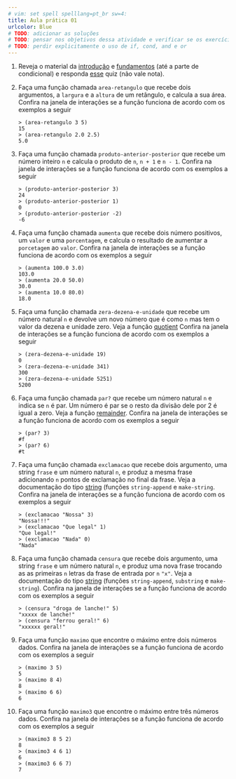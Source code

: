 ```yaml
---
# vim: set spell spelllang=pt_br sw=4:
title: Aula prática 01
urlcolor: Blue
# TODO: adicionar as soluções
# TODO: pensar nos objetivos dessa atividade e verificar se os exercícios são adequados
# TODO: perdir explicitamente o uso de if, cond, and e or
---
```


1) Reveja o material da [introdução](https://malbarbo.pro.br/arquivos/2023/11917/01-introducao-notas-de-aula.pdf) e [fundamentos](https://malbarbo.pro.br/arquivos/2023/11917/02-fundamentos-notas-de-aula.pdf) (até a parte de condicional) e responda [esse](https://forms.gle/7iKbMkTS5UHNEYRv8) quiz (não vale nota).

1) Faça uma função chamada `area-retangulo` que recebe dois argumentos, a `largura` e a `altura` de um retângulo, e calcula a sua área. Confira na janela de interações se a função funciona de acordo com os exemplos a seguir

    ```{.scheme}
    > (area-retangulo 3 5)
    15
    > (area-retangulo 2.0 2.5)
    5.0
    ```


1) Faça uma função chamada `produto-anterior-posterior` que recebe um número inteiro `n` e calcula o produto de `n`, `n + 1` e `n - 1`. Confira na janela de interações se a função funciona de acordo com os exemplos a seguir

    ```{.scheme}
    > (produto-anterior-posterior 3)
    24
    > (produto-anterior-posterior 1)
    0
    > (produto-anterior-posterior -2)
    -6
    ```


1) Faça uma função chamada `aumenta` que recebe dois número positivos, um `valor` e uma `porcentagem`, e calcula o resultado de aumentar a `porcetagem` ao `valor`. Confira na janela de interações se a função funciona de acordo com os exemplos a seguir

    ```{.scheme}
    > (aumenta 100.0 3.0)
    103.0
    > (aumenta 20.0 50.0)
    30.0
    > (aumenta 10.0 80.0)
    18.0
    ```


1) Faça uma função chamada `zera-dezena-e-unidade` que recebe um número natural `n` e devolve um novo número que é como `n` mas tem o valor da dezena e unidade zero. Veja a função [quotient](https://docs.racket-lang.org/reference/generic-numbers.html#%28def.\_%28%28quote.\_~23~25kernel%29.\_quotient%29%29) Confira na janela de interações se a função funciona de acordo com os exemplos a seguir

    ```{.scheme}
    > (zera-dezena-e-unidade 19)
    0
    > (zera-dezena-e-unidade 341)
    300
    > (zera-dezena-e-unidade 5251)
    5200
    ```


1) Faça uma função chamada `par?` que recebe um número natural `n` e indica se `n` é par. Um número é par se o resto da divisão dele por 2 é igual a zero. Veja a função [remainder](https://docs.racket-lang.org/reference/generic-numbers.html#%28def.\_%28%28quote.\_~23~25kernel%29.\_remainder%29%29). Confira na janela de interações se a função funciona de acordo com os exemplos a seguir

    ```{.scheme}
    > (par? 3)
    #f
    > (par? 6)
    #t
    ```


1) Faça uma função chamada `exclamacao` que recebe dois argumento, uma string `frase` e um número natural `n`, e produz a mesma frase adicionando `n` pontos de exclamação no final da frase. Veja a documentação do tipo [string](https://docs.racket-lang.org/reference/strings.html) (funções `string-append` e `make-string`. Confira na janela de interações se a função funciona de acordo com os exemplos a seguir

    ```{.scheme}
    > (exclamacao "Nossa" 3)
    "Nossa!!!"
    > (exclamacao "Que legal" 1)
    "Que legal!"
    > (exclamacao "Nada" 0)
    "Nada"
    ```


1) Faça uma função chamada `censura` que recebe dois argumento, uma string `frase` e um número natural `n`, e produz uma nova frase trocando as as primeiras `n` letras da frase de entrada por `n` `"x"`. Veja a documentação do tipo [string](https://docs.racket-lang.org/reference/strings.html) (funções `string-append`, `substring` e `make-string`). Confira na janela de interações se a função funciona de acordo com os exemplos a seguir

    ```{.scheme}
    > (censura "droga de lanche!" 5)
    "xxxxx de lanche!"
    > (censura "ferrou geral!" 6)
    "xxxxxx geral!"
    ```


1) Faça uma função `maximo` que encontre o máximo entre dois números dados. Confira na janela de interações se a função funciona de acordo com os exemplos a seguir

    ```{.scheme}
    > (maximo 3 5)
    5
    > (maximo 8 4)
    8
    > (maximo 6 6)
    6
    ```


1) Faça uma função `maximo3` que encontre o máximo entre três números dados. Confira na janela de interações se a função funciona de acordo com os exemplos a seguir

    ```{.scheme}
    > (maximo3 8 5 2)
    8
    > (maximo3 4 6 1)
    6
    > (maximo3 6 6 7)
    7
    ```
